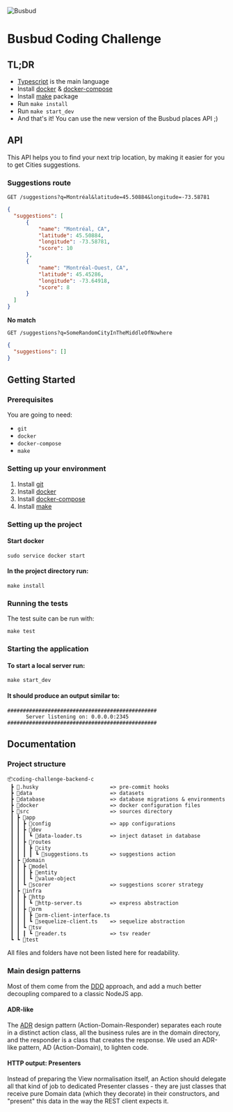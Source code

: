 ![Busbud](https://espresso-jobs.com/files/pictures/busbud-logo-norm-rgb-hr-136.png)
# Busbud Coding Challenge

## TL;DR
- [Typescript](https://www.typescriptlang.org/) is the main language
- Install [docker](https://docs.docker.com/get-docker/) & [docker-compose](https://docs.docker.com/compose/install/)
- Install [make](https://linuxhint.com/install-make-ubuntu/) package
- Run `make install`
- Run `make start_dev`
- And that's it! You can use the new version of the Busbud places API ;)

## API

This API helps you to find your next trip location, by making it easier for you to get Cities suggestions.

### Suggestions route

    GET /suggestions?q=Montréal&latitude=45.50884&longitude=-73.58781

```json
{
  "suggestions": [
      {
          "name": "Montréal, CA",
          "latitude": 45.50884,
          "longitude": -73.58781,
          "score": 10
      },
      {
          "name": "Montréal-Ouest, CA",
          "latitude": 45.45286,
          "longitude": -73.64918,
          "score": 8
      }
  ]
}
```

**No match**

    GET /suggestions?q=SomeRandomCityInTheMiddleOfNowhere

```json
{
  "suggestions": []
}
```

## Getting Started

### Prerequisites

You are going to need:

- `git`
- `docker`
- `docker-compose`
- `make`

### Setting up your environment

1. Install [git](https://git-scm.com/book/en/v2/Getting-Started-Installing-Git)
4. Install [docker](https://docs.docker.com/get-docker/)
5. Install [docker-compose](https://docs.docker.com/compose/install/)
6. Install [make](https://linuxhint.com/install-make-ubuntu/)

### Setting up the project

#### Start docker
```
sudo service docker start
```

#### In the project directory run:

```
make install
```

### Running the tests

The test suite can be run with:

```
make test
```

### Starting the application

#### To start a local server run:

```
make start_dev
```

#### It should produce an output similar to:

```
################################################
      Server listening on: 0.0.0.0:2345
################################################
```

## Documentation
### Project structure
```
📦coding-challenge-backend-c
 ┣ 📂.husky                       => pre-commit hooks
 ┣ 📂data                         => datasets
 ┣ 📂database                     => database migrations & environments
 ┣ 📂docker                       => docker configuration files
 ┣ 📂src                          => sources directory
 ┃ ┣ 📂app
 ┃ ┃ ┣ 📂config                   => app configurations
 ┃ ┃ ┣ 📂dev
 ┃ ┃ ┃ ┗ 📜data-loader.ts         => inject dataset in database
 ┃ ┃ ┣ 📂routes
 ┃ ┃ ┃ ┣ 📂city
 ┃ ┃ ┃ ┃ ┗ 📜suggestions.ts       => suggestions action
 ┃ ┣ 📂domain
 ┃ ┃ ┣ 📂model
 ┃ ┃ ┃ ┣ 📂entity
 ┃ ┃ ┃ ┗ 📂value-object
 ┃ ┃ ┗ 📂scorer                   => suggestions scorer strategy
 ┃ ┣ 📂infra
 ┃ ┃ ┣ 📂http
 ┃ ┃ ┃ ┗ 📜http-server.ts         => express abstraction
 ┃ ┃ ┣ 📂orm
 ┃ ┃ ┃ ┣ 📜orm-client-interface.ts
 ┃ ┃ ┃ ┗ 📜sequelize-client.ts    => sequelize abstraction
 ┃ ┃ ┗ 📂tsv
 ┃ ┃ ┃ ┗ 📜reader.ts              => tsv reader
 ┗ ┗ 📂test
```
All files and folders have not been listed here for readability.

### Main design patterns 
Most of them come from the [DDD](https://en.wikipedia.org/wiki/Domain-driven_design) approach,
and add a much better decoupling compared to a classic NodeJS app.

#### ADR-like
The [ADR](https://github.com/pmjones/adr) design pattern (Action-Domain-Responder) separates each route in a distinct action class, all the business rules are in the domain directory, and the responder is a class that creates the response.
We used an ADR-like pattern, AD (Action-Domain), to lighten code. 

#### HTTP output: Presenters
Instead of preparing the View normalisation itself, an Action should delegate
all that kind of job to dedicated Presenter classes - they are just classes
that receive pure Domain data (which they decorate)
in their constructors, and "present" this data in the way the REST client
expects it.
